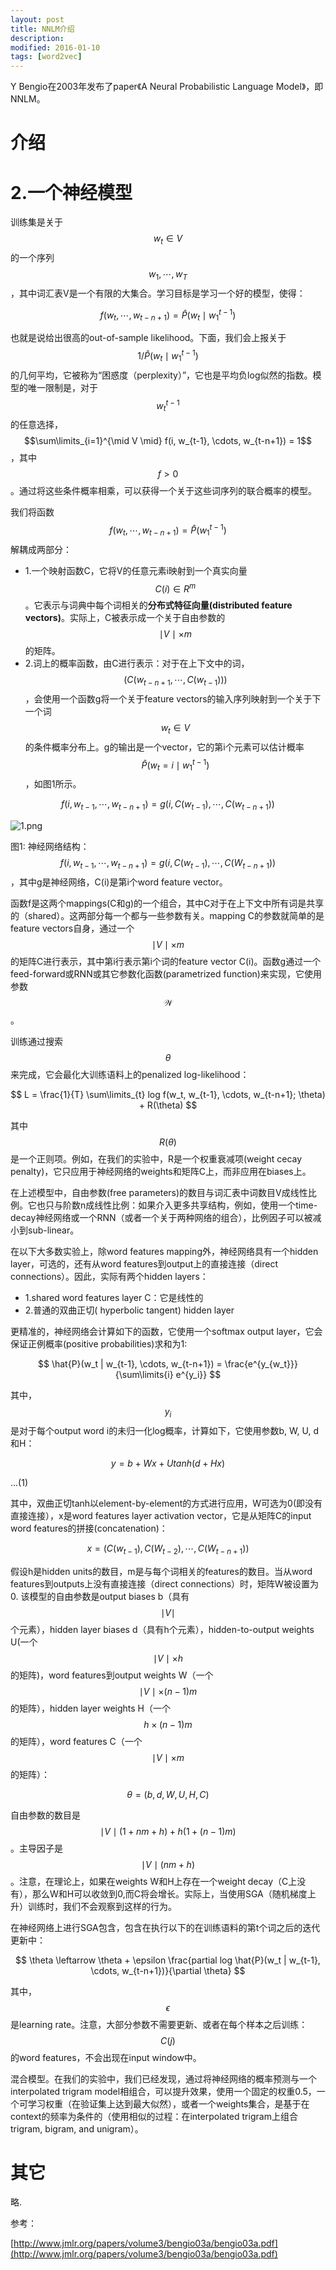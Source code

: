 ```yaml
---
layout: post
title: NNLM介绍
description: 
modified: 2016-01-10
tags: [word2vec]
---
```


Y Bengio在2003年发布了paper《A Neural Probabilistic Language Model》，即NNLM。

# 介绍

# 2.一个神经模型

训练集是关于$$w_t \in V$$的一个序列$$w_1, \cdots, w_T$$，其中词汇表V是一个有限的大集合。学习目标是学习一个好的模型，使得：

$$f(w_t, \cdots, w_{t-n+1}) = \hat{P}(w_t \mid w_1^{t-1})$$

也就是说给出很高的out-of-sample likelihood。下面，我们会上报关于$$1/\hat{P}(w_t \mid w_1^{t-1})$$的几何平均，它被称为“困惑度（perplexity）”，它也是平均负log似然的指数。模型的唯一限制是，对于$$w_t^{t-1}$$的任意选择，$$\sum\limits_{i=1}^{\mid V \mid} f(i, w_{t-1}, \cdots, w_{t-n+1}) = 1$$，其中$$f>0$$。通过将这些条件概率相乘，可以获得一个关于这些词序列的联合概率的模型。

我们将函数$$f(w_t, \cdots, w_{t-n+1})= \hat{P}(w_1^{t-1})$$解耦成两部分：

- 1.一个映射函数C，它将V的任意元素i映射到一个真实向量$$C(i) \in R^m$$。它表示与词典中每个词相关的**分布式特征向量(distributed feature vectors)**。实际上，C被表示成一个关于自由参数的$$\mid V \mid \times m$$的矩阵。
- 2.词上的概率函数，由C进行表示：对于在上下文中的词，$$(C(w_{t-n+1}, \cdots, C(w_{t-1})))$$，会使用一个函数g将一个关于feature vectors的输入序列映射到一个关于下一个词$$w_t \in V$$的条件概率分布上。g的输出是一个vector，它的第i个元素可以估计概率$$\hat{P}(w_t = i \mid w_1^{t-1})$$，如图1所示。

$$
f(i, w_{t-1}, \cdots, w_{t-n+1}) = g(i, C(w_{t-1}), \cdots, C(w_{t-n+1}))
$$

<img src="http://pic.yupoo.com/wangdren23_v/cf843cf0/94fb5d32.png" alt="1.png">

图1: 神经网络结构：$$f(i, w_{t-1}, \cdots, w_{t-n+1}) = g(i, C(w_{t-1}), \cdots, C(W_{t-n+1}))$$，其中g是神经网络，C(i)是第i个word feature vector。

函数f是这两个mappings(C和g)的一个组合，其中C对于在上下文中所有词是共享的（shared）。这两部分每一个都与一些参数有关。mapping C的参数就简单的是feature vectors自身，通过一个$$\mid V \mid \times m$$的矩阵C进行表示，其中第i行表示第i个词的feature vector C(i)。函数g通过一个feed-forward或RNN或其它参数化函数(parametrized function)来实现，它使用参数$$\mathcal{W}$$。

训练通过搜索$$\theta$$来完成，它会最化大训练语料上的penalized log-likelihood：

$$
L = \frac{1}{T} \sum\limits_{t} log f(w_t, w_{t-1}, \cdots, w_{t-n+1}; \theta) + R(\theta)
$$

其中$$R(\theta)$$是一个正则项。例如，在我们的实验中，R是一个权重衰减项(weight cecay penalty)，它只应用于神经网络的weights和矩阵C上，而非应用在biases上。

在上述模型中，自由参数(free parameters)的数目与词汇表中词数目V成线性比例。它也只与阶数n成线性比例：如果介入更多共享结构，例如，使用一个time-decay神经网络或一个RNN（或者一个关于两种网络的组合），比例因子可以被减小到sub-linear。

在以下大多数实验上，除word features mapping外，神经网络具有一个hidden layer，可选的，还有从word features到output上的直接连接（direct connections）。因此，实际有两个hidden layers：

- 1.shared word features layer C：它是线性的
- 2.普通的双曲正切( hyperbolic tangent) hidden layer

更精准的，神经网络会计算如下的函数，它使用一个softmax output layer，它会保证正例概率(positive probabilities)求和为1:

$$
\hat{P}(w_t | w_{t-1}, \cdots, w_{t-n+1}) = \frac{e^{y_{w_t}}}{\sum\limits{i} e^{y_i}}
$$

其中，$$y_i$$是对于每个output word i的未归一化log概率，计算如下，它使用参数b, W, U, d和H：

$$
y = b + W x + U tanh(d+Hx)
$$

...(1)

其中，双曲正切tanh以element-by-element的方式进行应用，W可选为0(即没有直接连接），x是word features layer activation vector，它是从矩阵C的input word features的拼接(concatenation)：

$$
x = (C(w_{t-1}), C(W_{t-2}), \cdots, C(W_{t-n+1}))
$$

假设h是hidden units的数目，m是与每个词相关的features的数目。当从word features到outputs上没有直接连接（direct connections）时，矩阵W被设置为0. 该模型的自由参数是output biases b（具有$$\mid V \mid$$个元素），hidden layer biases d（具有h个元素），hidden-to-output weights U(一个$$\mid V \mid \times h$$的矩阵)，word features到output weights W（一个$$\mid V \mid \times (n-1) m$$的矩阵），hidden layer weights H（一个 $$h \times (n-1) m $$的矩阵），word features C（一个$$\mid V \mid \times m$$的矩阵）：

$$
\theta = (b,d,W,U,H,C)
$$

自由参数的数目是 $$\mid V \mid (1 + nm + h) + h(1 + (n-1) m)$$。主导因子是$$\mid V \mid (nm+h)$$。注意，在理论上，如果在weights W和H上存在一个weight decay（C上没有），那么W和H可以收敛到0,而C将会增长。实际上，当使用SGA（随机梯度上升）训练时，我们不会观察到这样的行为。

在神经网络上进行SGA包含，包含在执行以下的在训练语料的第t个词之后的迭代更新中：

$$
\theta \leftarrow \theta + \epsilon \frac{partial log \hat{P}(w_t | w_{t-1}, \cdots, w_{t-n+1})}{\partial \theta}
$$

其中，$$\epsilon$$是learning rate。注意，大部分参数不需要更新、或者在每个样本之后训练：$$C(j)$$的word features，不会出现在input window中。

混合模型。在我们的实验中，我们已经发现，通过将神经网络的概率预测与一个interpolated trigram model相组合，可以提升效果，使用一个固定的权重0.5，一个可学习权重（在验证集上达到最大似然），或者一个weights集合，是基于在context的频率为条件的（使用相似的过程：在interpolated trigram上组合trigram, bigram, and unigram）。

# 其它

略.

参考：

[http://www.jmlr.org/papers/volume3/bengio03a/bengio03a.pdf](http://www.jmlr.org/papers/volume3/bengio03a/bengio03a.pdf)
